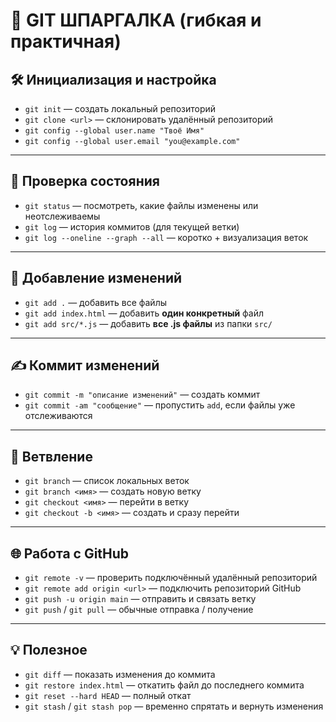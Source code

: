 # 🚀 GIT ШПАРГАЛКА (гибкая и практичная)

## 🛠️ Инициализация и настройка
- `git init` — создать локальный репозиторий
- `git clone <url>` — склонировать удалённый репозиторий
- `git config --global user.name "Твоё Имя"`
- `git config --global user.email "you@example.com"`

---

## 👀 Проверка состояния
- `git status` — посмотреть, какие файлы изменены или неотслеживаемы
- `git log` — история коммитов (для текущей ветки)
- `git log --oneline --graph --all` — коротко + визуализация веток

---

## 💾 Добавление изменений
- `git add .` — добавить все файлы
- `git add index.html` — добавить **один конкретный** файл
- `git add src/*.js` — добавить **все .js файлы** из папки `src/`

---

## ✍️ Коммит изменений
- `git commit -m "описание изменений"` — создать коммит
- `git commit -am "сообщение"` — пропустить `add`, если файлы уже отслеживаются

---

## 🔀 Ветвление
- `git branch` — список локальных веток
- `git branch <имя>` — создать новую ветку
- `git checkout <имя>` — перейти в ветку
- `git checkout -b <имя>` — создать и сразу перейти

---

## 🌐 Работа с GitHub
- `git remote -v` — проверить подключённый удалённый репозиторий
- `git remote add origin <url>` — подключить репозиторий GitHub
- `git push -u origin main` — отправить и связать ветку
- `git push` / `git pull` — обычные отправка / получение

---

## 💡 Полезное
- `git diff` — показать изменения до коммита
- `git restore index.html` — откатить файл до последнего коммита
- `git reset --hard HEAD` — полный откат
- `git stash` / `git stash pop` — временно спрятать и вернуть изменения

